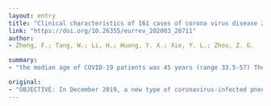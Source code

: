 ```yaml
---
layout: entry
title: "Clinical characteristics of 161 cases of corona virus disease 2019 (COVID-19) in Changsha"
link: "https://doi.org/10.26355/eurrev_202003_20711"
author:
- Zheng, F.; Tang, W.; Li, H.; Huang, Y. X.; Xie, Y. L.; Zhou, Z. G.

summary:
- "the median age of COVID-19 patients was 45 years (range 33.5-57) The male patients accounted for 49.7%, 64.6% of the patients had a history of exposure in Wuhan. The median days of onset were six, and the incidence of severe illness was 18.6%. Age, combined hypertension, oxygenation index, double lung patch, decreased lymphocyte count, and elevated levels of C-reactive protein can be used as predictors of the disease severity. In December 2019, a new type of coronavirus-infected patients were 45 years.."

original:
- "OBJECTIVE: In December 2019, a new type of coronavirus-infected pneumonia broke out in Wuhan and spread rapidly to other parts of the country. The purpose of this study was to investigate the clinical features of coronavirus disease 2019 (COVID-19). MATERIALS AND METHODS: A retrospective analysis was performed on the confirmed cases of COVID-19, who were admitted to the North Hospital of Changsha first Hospital (Changsha Public Health treatment Center) from January 17 to February 7, 2020. RESULTS: The median age of COVID-19 patients was 45 years (range 33.5-57). The male patients accounted for 49.7%, 64.6% of the patients had a history of exposure in Wuhan, and 31.7% had family aggregation. The median days of onset were six, and the incidence of severe illness was 18.6%. Compared with the non-severe group, the severe group showed statistical significance in older age, hypertension, bilateral lung plaque shadow, decrease in lymphocyte count, increase in C-reactive protein (CRP), aspartate aminotransferase (AST), lactate dehydrogenase, and creatine kinase. CONCLUSIONS: Age, combined hypertension, oxygenation index, double lung patch, decreased lymphocyte count, and elevated levels of C-reactive protein, aspartate aminotransferase, lactate dehydrogenase, and creatine kinase can be used as predictors of the disease severity."
---
```


